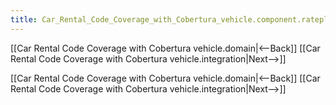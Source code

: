```yaml
---
title: Car_Rental_Code_Coverage_with_Cobertura_vehicle.component.rateplan
---
```

[[Car Rental Code Coverage with Cobertura vehicle.domain|<--Back]]  [[Car Rental Code Coverage with Cobertura vehicle.integration|Next-->]]



[[Car Rental Code Coverage with Cobertura vehicle.domain|<--Back]]  [[Car Rental Code Coverage with Cobertura vehicle.integration|Next-->]]